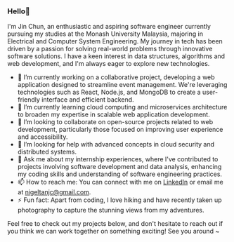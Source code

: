 ### Hello👋

I'm Jin Chun, an enthusiastic and aspiring software engineer currently pursuing my studies at the Monash University Malaysia, majoring in Electrical and Computer System Engineering. My journey in tech has been driven by a passion for solving real-world problems through innovative software solutions. I have a keen interest in data structures, algorithms and web development, and I'm always eager to explore new technologies.

- 🔭 I’m currently working on a collaborative project, developing a web application designed to streamline event management. We're leveraging technologies such as React, Node.js, and MongoDB to create a user-friendly interface and efficient backend.
- 🌱 I’m currently learning cloud computing and microservices architecture to broaden my expertise in scalable web application development.
- 👯 I’m looking to collaborate on open-source projects related to web development, particularly those focused on improving user experience and accessibility.
- 🤔 I’m looking for help with advanced concepts in cloud security and distributed systems.
- 💬 Ask me about my internship experiences, where I've contributed to projects involving software development and data analysis, enhancing my coding skills and understanding of software engineering practices.
- 📫 How to reach me: You can connect with me on [LinkedIn](www.linkedin.com/in/tanjinchun) or email me at [nigeltanjc@gmail.com](mailto:nigeltanjc@gmail.com).
- ⚡ Fun fact: Apart from coding, I love hiking and have recently taken up photography to capture the stunning views from my adventures.

Feel free to check out my projects below, and don't hesitate to reach out if you think we can work together on something exciting! See you around ~


<!--
**jinchuntan/jinchuntan** is a ✨ _special_ ✨ repository because its `README.md` (this file) appears on your GitHub profile.

Here are some ideas to get you started:

- 🔭 I’m currently working on ...
- 🌱 I’m currently learning ...
- 👯 I’m looking to collaborate on ...
- 🤔 I’m looking for help with ...
- 💬 Ask me about ...
- 📫 How to reach me: ...
- 😄 Pronouns: ...
- ⚡ Fun fact: ...
-->
